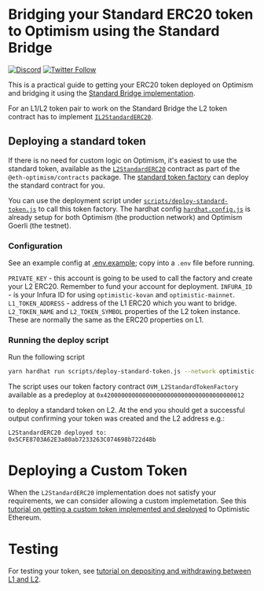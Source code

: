 # Bridging your Standard ERC20 token to Optimism using the Standard Bridge

[![Discord](https://img.shields.io/discord/667044843901681675.svg?color=768AD4&label=discord&logo=https%3A%2F%2Fdiscordapp.com%2Fassets%2F8c9701b98ad4372b58f13fd9f65f966e.svg)](https://discord-gateway.optimism.io)
[![Twitter Follow](https://img.shields.io/twitter/follow/optimismFND.svg?label=optimismFND&style=social)](https://twitter.com/optimismFND)

This is a practical guide to getting your ERC20 token deployed on Optimism and bridging it using the
[Standard Bridge implementation](https://community.optimism.io/docs/developers/bridge/standard-bridge.html).

For an L1/L2 token pair to work on the Standard Bridge the L2 token contract has to implement
[`IL2StandardERC20`](https://github.com/ethereum-optimism/optimism/blob/develop/packages/contracts/contracts/standards/IL2StandardERC20.sol). 


## Deploying a standard token

If there is no need for custom logic on Optimism, it's easiest to use the standard token, available as the
[`L2StandardERC20`](https://github.com/ethereum-optimism/optimism/blob/develop/packages/contracts/contracts/standards/L2StandardERC20.sol) contract as part of the `@eth-optimism/contracts` package. 
The [standard token factory](https://github.com/ethereum-optimism/optimism/blob/develop/packages/contracts/contracts/L2/messaging/L2StandardTokenFactory.sol) can deploy the standard contract for you.

You can use the deployment script under [`scripts/deploy-standard-token.js`](scripts/deploy-standard-token.js) to call this token factory. 
The hardhat config [`hardhat.config.js`](hardhat.config.js) is already setup for both Optimism (the production network) and Optimism Goerli (the testnet).

### Configuration

See an example config at [.env.example](.env.example); copy into a `.env` file before running.

`PRIVATE_KEY` - this account is going to be used to call the factory and create your L2 ERC20. Remember to fund your account for deployment.
`INFURA_ID` - is your Infura ID for using `optimistic-kovan` and `optimistic-mainnet`.
`L1_TOKEN_ADDRESS` - address of the L1 ERC20 which you want to bridge.
`L2_TOKEN_NAME` and `L2_TOKEN_SYMBOL` properties of the L2 token instance. These are normally the same as the ERC20 properties on L1.

### Running the deploy script

Run the following script

```sh
yarn hardhat run scripts/deploy-standard-token.js --network optimistic-kovan
```

The script uses our token factory contract `OVM_L2StandardTokenFactory` available as a predeploy at `0x4200000000000000000000000000000000000012`

to deploy a standard token on L2. At the end you should get a successful output confirming your token was created and the L2 address e.g.:

`L2StandardERC20 deployed to: 0x5CFE8703A62E3a80ab7233263C074698b722d48b`

# Deploying a Custom Token

When the `L2StandardERC20` implementation does not satisfy your requirements, we can consider allowing a custom implemetation. 
See this [tutorial on getting a custom token implemented and deployed](../standard-bridge-custom-token/README.md) to Optimistic Ethereum.

# Testing 
For testing your token, see [tutorial on depositing and withdrawing between L1 and L2](../cross-dom-bridge).

